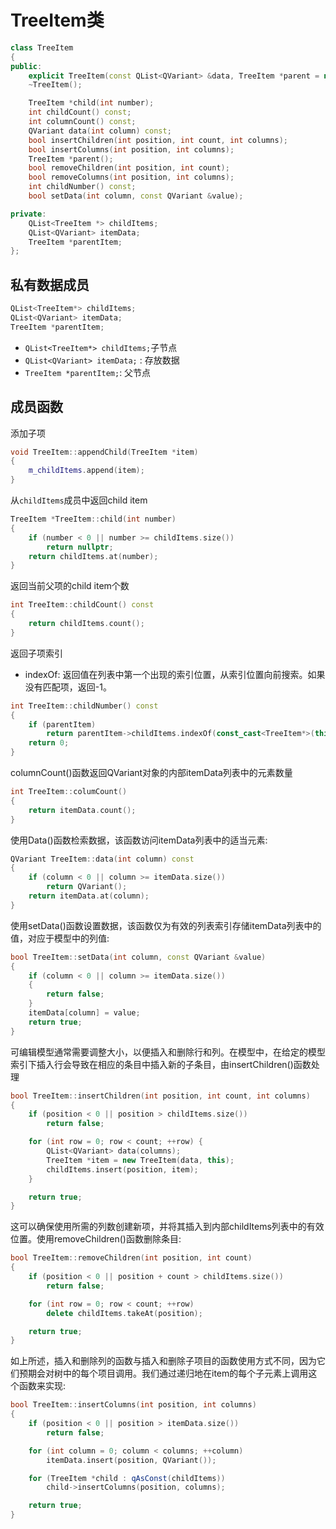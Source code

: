 # TreeItem类

```c++
class TreeItem
{
public:
    explicit TreeItem(const QList<QVariant> &data, TreeItem *parent = nullptr);
    ~TreeItem();

    TreeItem *child(int number);
    int childCount() const;
    int columnCount() const;
    QVariant data(int column) const;
    bool insertChildren(int position, int count, int columns);
    bool insertColumns(int position, int columns);
    TreeItem *parent();
    bool removeChildren(int position, int count);
    bool removeColumns(int position, int columns);
    int childNumber() const;
    bool setData(int column, const QVariant &value);

private:
    QList<TreeItem *> childItems;
    QList<QVariant> itemData;
    TreeItem *parentItem;
};
```

## 私有数据成员

```c++
QList<TreeItem*> childItems;
QList<QVariant> itemData;
TreeItem *parentItem;
```

- `QList<TreeItem*> childItems;`子节点
- `QList<QVariant> itemData;` : 存放数据
- `TreeItem *parentItem;`: 父节点

## 成员函数

添加子项

```c++
void TreeItem::appendChild(TreeItem *item)
{
    m_childItems.append(item);
}
```

从`childItems`成员中返回child item

```c++
TreeItem *TreeItem::child(int number)
{
    if (number < 0 || number >= childItems.size())
        return nullptr;
    return childItems.at(number);
}
```

返回当前父项的child item个数

```c++
int TreeItem::childCount() const
{
    return childItems.count();
}
```

返回子项索引

- indexOf: 返回值在列表中第一个出现的索引位置，从索引位置向前搜索。如果没有匹配项，返回-1。

```c++
int TreeItem::childNumber() const
{
    if (parentItem)
        return parentItem->childItems.indexOf(const_cast<TreeItem*>(this));
    return 0;
}
```

columnCount()函数返回QVariant对象的内部itemData列表中的元素数量

```c++
int TreeItem::columCount()
{
    return itemData.count();
}
```

使用Data()函数检索数据，该函数访问itemData列表中的适当元素:

```c++
QVariant TreeItem::data(int column) const
{
    if (column < 0 || column >= itemData.size())
        return QVariant();
    return itemData.at(column);
}
```

使用setData()函数设置数据，该函数仅为有效的列表索引存储itemData列表中的值，对应于模型中的列值:

```c++
bool TreeItem::setData(int column, const QVariant &value)
{
    if (column < 0 || column >= itemData.size())
    {
        return false;
    }
    itemData[column] = value;
    return true;
}
```

可编辑模型通常需要调整大小，以便插入和删除行和列。在模型中，在给定的模型索引下插入行会导致在相应的条目中插入新的子条目，由insertChildren()函数处理

```c++
bool TreeItem::insertChildren(int position, int count, int columns)
{
    if (position < 0 || position > childItems.size())
        return false;

    for (int row = 0; row < count; ++row) {
        QList<QVariant> data(columns);
        TreeItem *item = new TreeItem(data, this);
        childItems.insert(position, item);
    }

    return true;
}
```

这可以确保使用所需的列数创建新项，并将其插入到内部childItems列表中的有效位置。使用removeChildren()函数删除条目:

```c++
bool TreeItem::removeChildren(int position, int count)
{
    if (position < 0 || position + count > childItems.size())
        return false;

    for (int row = 0; row < count; ++row)
        delete childItems.takeAt(position);

    return true;
}
```

如上所述，插入和删除列的函数与插入和删除子项目的函数使用方式不同，因为它们预期会对树中的每个项目调用。我们通过递归地在item的每个子元素上调用这个函数来实现:

```c++
bool TreeItem::insertColumns(int position, int columns)
{
    if (position < 0 || position > itemData.size())
        return false;

    for (int column = 0; column < columns; ++column)
        itemData.insert(position, QVariant());

    for (TreeItem *child : qAsConst(childItems))
        child->insertColumns(position, columns);

    return true;
}
```